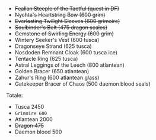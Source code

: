 + ~~Feallan Steeple of the Tactful (quest in DF)~~
+ ~~Nychta's Heartstring Bow (600 grim)~~
+ ~~Everlasting Twilight Sleeves (600 grimoire)~~
+ ~~Soulbinder's Belt (475 dragon scales)~~
+ ~~Gemstone of Swirling Energy (600 grim)~~
+ Wintery Seeker's Vest (600 tusca)
+ Dragonseye Strand (625 tusca)
+ Nosdoden Remnant Cloak (600 tusca ice)
+ Tentacle Ring (625 tusca)
+ Astral Leggings of the Leech (800 atlantean)
+ Golden Bracer (650 atlantean)
+ Zahur's Ring (600 atlantean glass)
+ Gatekeeper Bracer of Chaos (500 daemon blood seals)

Totale:
+ Tusca 2450
+ `Grimoire 600`
+ Atlantean 2000
+ ~~Dragon 475~~
+ Daemon blood 500

